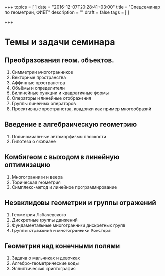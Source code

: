 +++
topics = [
]
date = "2016-12-07T20:28:41+03:00"
title = "Спецсеминар по геометрии, ФИВТ"
description = ""
draft = false
tags = [
]

+++

# Темы и задачи семинара

## Преобразования геом. объектов.
1. Симметрии многогранников
2. Векторные пространства
3. Aффинные пространства
4. Объёмы и определители
5. Билинейные функции и квадратичные формы
6. Операторы и линейные отображения
2. Группы линейных операторов
8. Проективные пространства, квадрики как пример многообразий

## Введение в алгебраическую геометрию
1. Полиномиальные автоморфизмы плоскости
2. Гипотеза о якобиане

## Комбигеом с выходом в линейную оптимизацию
1. Многогранники и веера
2. Торическая геометрия
3. Симплекс-метод и линейное программирование

## Неэвклидовы геометрии и группы отражений
1. Геометрия Лобачевского
2. Дискретные группы движений
3. Фундаментальные многогранники дискретных групп
4. Группы отражений и многогранники Кокстера

## Геометрия над конечными полями
1. Задача о мальчиках и девочках
2. Алгебро-геометрические коды
3. Эллиптическая криптография

